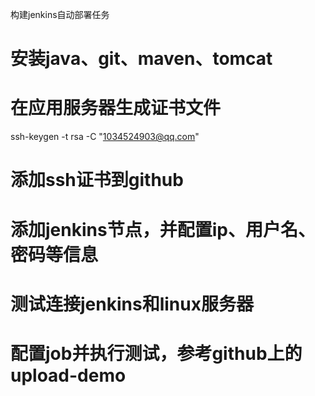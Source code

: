 构建jenkins自动部署任务

# 安装java、git、maven、tomcat

# 在应用服务器生成证书文件
ssh-keygen -t rsa -C "1034524903@qq.com"

# 添加ssh证书到github

# 添加jenkins节点，并配置ip、用户名、密码等信息

# 测试连接jenkins和linux服务器

# 配置job并执行测试，参考github上的upload-demo
